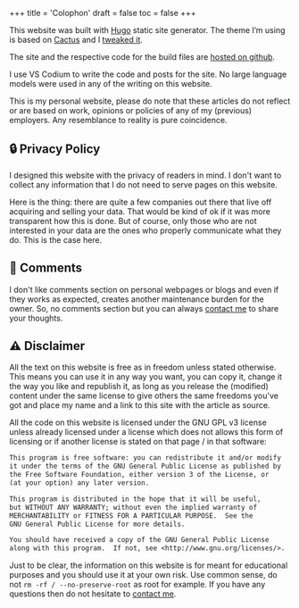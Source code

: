 +++
title = 'Colophon'
draft = false
toc = false
+++

This website was built with [Hugo](https://gohugo.io/) static site generator.
The theme I’m using is based on [Cactus](https://github.com/monkeyWzr/hugo-theme-cactus) and
I [tweaked it](https://github.com/thatmlopsguy/hugo-theme-cactus2).

The site and the respective code for the build files are [hosted on github](https://github.com/thatmlopsguy/thatmlopsguy.github.io).

I use VS Codium to write the code and posts for the site. No large language models were used in any of the writing on this website.

This is my personal website, please do note that these articles do not reflect or are based on work, opinions or policies
of any of my (previous) employers. Any resemblance to reality is pure coincidence.

## 🔒 Privacy Policy

I designed this website with the privacy of readers in mind. I don't want to collect any information
that I do not need to serve pages on this website.

Here is the thing: there are quite a few companies out there that live off acquiring and selling your data.
That would be kind of ok if it was more transparent how this is done. But of course, only those who are not
interested in your data are the ones who properly communicate what they do. This is the case here.

## 📮 Comments

I don't like comments section on personal webpages or blogs and even if they works as expected,
creates another maintenance burden for the owner.
So, no comments section but you can always [contact me](contact.md) to share your thoughts.

## ⚠️ Disclaimer

All the text on this website is free as in freedom unless stated otherwise. This means you can use
it in any way you want, you can copy it, change it the way you like and republish it, as long as you
release the (modified) content under the same license to give others the same freedoms you've got and
place my name and a link to this site with the article as source.

All the code on this website is licensed under the GNU GPL v3 license unless already licensed under
a license which does not allows this form of licensing or if another license is stated on that page
/ in that software:

```txt
This program is free software: you can redistribute it and/or modify
it under the terms of the GNU General Public License as published by
the Free Software Foundation, either version 3 of the License, or
(at your option) any later version.

This program is distributed in the hope that it will be useful,
but WITHOUT ANY WARRANTY; without even the implied warranty of
MERCHANTABILITY or FITNESS FOR A PARTICULAR PURPOSE.  See the
GNU General Public License for more details.

You should have received a copy of the GNU General Public License
along with this program.  If not, see <http://www.gnu.org/licenses/>.
```

Just to be clear, the information on this website is for meant for educational purposes and you should
use it at your own risk. Use common sense, do not `rm -rf / --no-preserve-root` as root for example.
If you have any questions then do not hesitate to [contact me](contact.md).
